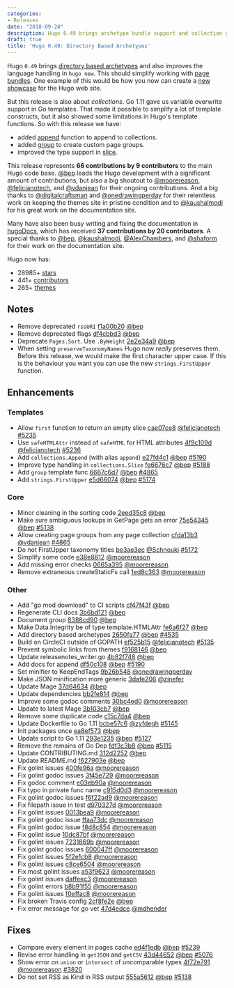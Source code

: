 ```yaml
---
categories:
- Releases
date: "2018-09-24"
description: Hugo 0.49 brings archetype bundle support and collection goodness.
draft: true
title: 'Hugo 0.49: Directory Based Archetypes'
---
```


	
Hugo `0.49` brings [directory based archetypes](https://gohugo.io/content-management/archetypes/#directory-based-archetypes) and also improves the language handling in `hugo new`. This should simplify working with [page bundles](https://gohugo.io/content-management/page-bundles/). One example of this would be how you now can create a [new showcase](https://gohugo.io/showcase/template/) for the Hugo web site.

But this release is also about _collections_. Go 1.11 gave us variable overwrite support in Go templates. That made it possible to simplify a lot of template constructs, but it also showed some limitations in Hugo's template functions. So with this release we have:

* added [append](https://gohugo.io/functions/append/) function to append to collections.
* added [group](https://gohugo.io/functions/group/) to create custom page groups.
* improved the type support in [slice](https://gohugo.io/functions/slice/).

This release represents **66 contributions by 9 contributors** to the main Hugo code base.
[@bep](https://github.com/bep) leads the Hugo development with a significant amount of contributions, but also a big shoutout to [@moorereason](https://github.com/moorereason), [@felicianotech](https://github.com/felicianotech), and [@vdanjean](https://github.com/vdanjean) for their ongoing contributions.
And a big thanks to [@digitalcraftsman](https://github.com/digitalcraftsman) and [@onedrawingperday](https://github.com/onedrawingperday) for their relentless work on keeping the themes site in pristine condition and to [@kaushalmodi](https://github.com/kaushalmodi) for his great work on the documentation site.

Many have also been busy writing and fixing the documentation in [hugoDocs](https://github.com/gohugoio/hugoDocs), 
which has received **37 contributions by 20 contributors**. A special thanks to [@bep](https://github.com/bep), [@kaushalmodi](https://github.com/kaushalmodi), [@AlexChambers](https://github.com/AlexChambers), and [@shaform](https://github.com/shaform) for their work on the documentation site.


Hugo now has:

* 28985+ [stars](https://github.com/gohugoio/hugo/stargazers)
* 441+ [contributors](https://github.com/gohugoio/hugo/graphs/contributors)
* 265+ [themes](http://themes.gohugo.io/)


## Notes

* Remove deprecated `rssURI` [f1a00b20](https://github.com/gohugoio/hugo/commit/f1a00b2069ede85feb487d29b9f690396e2402c6) [@bep](https://github.com/bep) 
* Remove deprecated flags [df4cbbd3](https://github.com/gohugoio/hugo/commit/df4cbbd3bdc05aa14a67b3a0a29a0db75b82e640) [@bep](https://github.com/bep) 
* Deprecate `Pages.Sort`. Use `.ByWeight` [2e2e34a9](https://github.com/gohugoio/hugo/commit/2e2e34a9350edec0220462aa3d47ecc9d428a0fb) [@bep](https://github.com/bep)
* When setting `preserveTaxonomyNames` Hugo now _really_ preserves them. Before this release, we would make the first character upper case. If this is the behaviour you want you can use the new `strings.FirstUpper` function.

## Enhancements

### Templates

* Allow `first` function to return an empty slice [cae07ce8](https://github.com/gohugoio/hugo/commit/cae07ce84b3bd4a33fd18b5109a1a3c3dce2191c) [@felicianotech](https://github.com/felicianotech) [#5235](https://github.com/gohugoio/hugo/issues/5235)
* Use `safeHTMLAttr` instead of `safeHTML` for HTML attributes [4f9c109d](https://github.com/gohugoio/hugo/commit/4f9c109dc5431553e5dbf98e0ed37487c12e8d16) [@felicianotech](https://github.com/felicianotech) [#5236](https://github.com/gohugoio/hugo/issues/5236)
* Add `collections.Append` (with alias `append`) [e27fd4c1](https://github.com/gohugoio/hugo/commit/e27fd4c1b80b7acb43290ac50e9f140d690cf042) [@bep](https://github.com/bep) [#5190](https://github.com/gohugoio/hugo/issues/5190)
* Improve type handling in `collections.Slice` [fe6676c7](https://github.com/gohugoio/hugo/commit/fe6676c775b8d917a661238f24fd4a9088f25d50) [@bep](https://github.com/bep) [#5188](https://github.com/gohugoio/hugo/issues/5188)
* Add `group` template func [6667c6d7](https://github.com/gohugoio/hugo/commit/6667c6d7430acc16b3683fbbacd263f1d00c8672) [@bep](https://github.com/bep) [#4865](https://github.com/gohugoio/hugo/issues/4865)
* Add `strings.FirstUpper` [e5d66074](https://github.com/gohugoio/hugo/commit/e5d66074ce1ed4e0fe329e3fdef66f8b6fd5dc55) [@bep](https://github.com/bep) [#5174](https://github.com/gohugoio/hugo/issues/5174)

### Core

* Minor cleaning in the sorting code [2eed35c8](https://github.com/gohugoio/hugo/commit/2eed35c826e5de6aae432b36969a28c2ae3e0f02) [@bep](https://github.com/bep) 
* Make sure ambiguous lookups in GetPage gets an error [75e54345](https://github.com/gohugoio/hugo/commit/75e54345f9a7d786bb28af64ad80eb9502fee7c7) [@bep](https://github.com/bep) [#5138](https://github.com/gohugoio/hugo/issues/5138)
* Allow creating page groups from any page collection [cfda13b3](https://github.com/gohugoio/hugo/commit/cfda13b36367465016f4458ab9924c948ed02b6f) [@vdanjean](https://github.com/vdanjean) [#4865](https://github.com/gohugoio/hugo/issues/4865)
* Do not FirstUpper taxonomy titles [be3ae3ec](https://github.com/gohugoio/hugo/commit/be3ae3ec92da972a55112af39ce2e1c45121b9a5) [@Schnouki](https://github.com/Schnouki) [#5172](https://github.com/gohugoio/hugo/issues/5172)
* Simplify some code [e38e8812](https://github.com/gohugoio/hugo/commit/e38e881248b7d20927eab0e56c85732e1acbc45e) [@moorereason](https://github.com/moorereason) 
* Add missing error checks [0665a395](https://github.com/gohugoio/hugo/commit/0665a3951be6ffc2551ef6664856da4cfccd45fa) [@moorereason](https://github.com/moorereason) 
* Remove extraneous createStaticFs call [1ed8c363](https://github.com/gohugoio/hugo/commit/1ed8c363367c2532014154e91eeade9b3a923f91) [@moorereason](https://github.com/moorereason) 

### Other

* Add "go mod download" to CI scripts [cf47f43f](https://github.com/gohugoio/hugo/commit/cf47f43ff12ca5f5ea851a8b6761b19b5e4d4eba) [@bep](https://github.com/bep) 
* Regenerate CLI docs [3b6bd121](https://github.com/gohugoio/hugo/commit/3b6bd1210a2792c51c34b9c655cb8b7e9a0f15d7) [@bep](https://github.com/bep) 
* Document group [8388cd90](https://github.com/gohugoio/hugo/commit/8388cd90e89358f73ddcb7f496a1a8dc5c30c36c) [@bep](https://github.com/bep) 
* Make Data.Integrity be of type template.HTMLAttr [fe6a6f27](https://github.com/gohugoio/hugo/commit/fe6a6f2737769070fd64a5192ff685c9c89020bd) [@bep](https://github.com/bep) 
* Add directory based archetypes [2650fa77](https://github.com/gohugoio/hugo/commit/2650fa772b40846d9965f8c5f169286411f3beb2) [@bep](https://github.com/bep) [#4535](https://github.com/gohugoio/hugo/issues/4535)
* Build on CircleCI outside of GOPATH [ef525b15](https://github.com/gohugoio/hugo/commit/ef525b15d4584886b52428bd7a35de835ab07a48) [@felicianotech](https://github.com/felicianotech) [#5135](https://github.com/gohugoio/hugo/issues/5135)
* Prevent symbolic links from themes [f9168146](https://github.com/gohugoio/hugo/commit/f9168146978bd970d1f4fb061eff75264af88bb1) [@bep](https://github.com/bep) 
* Update releasenotes_writer.go [4b82f748](https://github.com/gohugoio/hugo/commit/4b82f74848836efbcf453c0122bd35555ee7517d) [@bep](https://github.com/bep) 
* Add docs for append [df50c108](https://github.com/gohugoio/hugo/commit/df50c108ba2f24936eff20b51d23f9328adb2d87) [@bep](https://github.com/bep) [#5190](https://github.com/gohugoio/hugo/issues/5190)
* Set minifier to KeepEndTags [9b26b548](https://github.com/gohugoio/hugo/commit/9b26b5487b5c5142fe9fb58681fe7d1dac95a291) [@onedrawingperday](https://github.com/onedrawingperday) 
* Make JSON minification more generic [3dafe206](https://github.com/gohugoio/hugo/commit/3dafe206e31bb92f27802a04bf9159cbc20af234) [@zinefer](https://github.com/zinefer) 
* Update Mage [37d64634](https://github.com/gohugoio/hugo/commit/37d6463479952f7dfba59d899eed38b41e223283) [@bep](https://github.com/bep) 
* Update dependencies [bb2fe814](https://github.com/gohugoio/hugo/commit/bb2fe814c2db0c494b3b678a5da20a6cc0538857) [@bep](https://github.com/bep) 
* Improve some godoc comments [30bc4ed0](https://github.com/gohugoio/hugo/commit/30bc4ed0a01f965cc2f9187ccb6ab5d28a3149f6) [@moorereason](https://github.com/moorereason) 
* Update to latest Mage [3b103cb7](https://github.com/gohugoio/hugo/commit/3b103cb7b74228f26af5beb4cefc47edee794ce9) [@bep](https://github.com/bep) 
* Remove some duplicate code [c15c7da4](https://github.com/gohugoio/hugo/commit/c15c7da42a1c7bc535cc16cca2b341526f8cf169) [@bep](https://github.com/bep) 
* Update Dockerfile to Go 1.11 [bcbe57c6](https://github.com/gohugoio/hugo/commit/bcbe57c6e9243cbf3823f11b755f57c091cc1866) [@zyfdegh](https://github.com/zyfdegh) [#5145](https://github.com/gohugoio/hugo/issues/5145)
* Init packages once [ea8ef573](https://github.com/gohugoio/hugo/commit/ea8ef573c6f869de95fdf4b19765d34026de6471) [@bep](https://github.com/bep) 
* Update script to Go 1.11 [293e1235](https://github.com/gohugoio/hugo/commit/293e12355dd9d9361774f5ab340cd8a03b4828a1) [@bep](https://github.com/bep) [#5127](https://github.com/gohugoio/hugo/issues/5127)
* Remove the remains of Go Dep [fdf3c3b8](https://github.com/gohugoio/hugo/commit/fdf3c3b8234ed340f40a85fb76d96ae3a9ccf195) [@bep](https://github.com/bep) [#5115](https://github.com/gohugoio/hugo/issues/5115)
* Update CONTRIBUTING.md [312d2252](https://github.com/gohugoio/hugo/commit/312d2252be6b7bf250fa4f8b1b541fdc13641940) [@bep](https://github.com/bep) 
* Update README.md [f627903e](https://github.com/gohugoio/hugo/commit/f627903efaa1a5f7e137c2d409efd1e1e2db47f6) [@bep](https://github.com/bep) 
* Fix golint issues [400fe96a](https://github.com/gohugoio/hugo/commit/400fe96aee8e38112e347e762661b8389701c938) [@moorereason](https://github.com/moorereason) 
* Fix golint godoc issues [3f45e729](https://github.com/gohugoio/hugo/commit/3f45e729f4e0296bb1a3558d60087bec8321444b) [@moorereason](https://github.com/moorereason) 
* Fix godoc comment [e03eb90a](https://github.com/gohugoio/hugo/commit/e03eb90a366159ed9ef9888246de87f283508866) [@moorereason](https://github.com/moorereason) 
* Fix typo in private func name [c915d0d3](https://github.com/gohugoio/hugo/commit/c915d0d3252007d61b680a388dcbe6b035d0adc8) [@moorereason](https://github.com/moorereason)
* Fix golint godoc issues [f6f22ad9](https://github.com/gohugoio/hugo/commit/f6f22ad944a1c308fd823792b2fbff1504f42cef) [@moorereason](https://github.com/moorereason) 
* Fix filepath issue in test [d970327d](https://github.com/gohugoio/hugo/commit/d970327d7b994b495ef3bb468c3e0599b0deef5a) [@moorereason](https://github.com/moorereason) 
* Fix golint issues [0013bea9](https://github.com/gohugoio/hugo/commit/0013bea901ee2124f4c18f9728abf47c3880f97d) [@moorereason](https://github.com/moorereason) 
* Fix golint godoc issue [ffaa73dc](https://github.com/gohugoio/hugo/commit/ffaa73dc8aa860edb3476b2a460774071b8470a4) [@moorereason](https://github.com/moorereason) 
* Fix golint godoc issue [f8d8c854](https://github.com/gohugoio/hugo/commit/f8d8c85428f527139c20369910230741dcaf2969) [@moorereason](https://github.com/moorereason) 
* Fix golint issue [10dc87bf](https://github.com/gohugoio/hugo/commit/10dc87bf866f7a4f99c248436c38edf0ecdd157f) [@moorereason](https://github.com/moorereason) 
* Fix golint issues [7231869b](https://github.com/gohugoio/hugo/commit/7231869ba87f4e8d08e94dce18f20b7ed4fa2e15) [@moorereason](https://github.com/moorereason) 
* Fix golint godoc issues [600047ff](https://github.com/gohugoio/hugo/commit/600047ff1cb95d061af1983b9a755157eb4941f8) [@moorereason](https://github.com/moorereason) 
* Fix golint issues [5f2e1cb8](https://github.com/gohugoio/hugo/commit/5f2e1cb8969c2adac6c866b57cc331e1bc16d4e9) [@moorereason](https://github.com/moorereason) 
* Fix golint issues [c8ce6504](https://github.com/gohugoio/hugo/commit/c8ce65046dc7539f3bf5f6dd35fa7ece2bec866d) [@moorereason](https://github.com/moorereason) 
* Fix most golint issues [a53f9623](https://github.com/gohugoio/hugo/commit/a53f962312e273cea9fe460b40655350a82210f2) [@moorereason](https://github.com/moorereason) 
* Fix golint issues [daffeec3](https://github.com/gohugoio/hugo/commit/daffeec30d9d67017ec84064e15fd946b0b0cb0d) [@moorereason](https://github.com/moorereason) 
* Fix golint errors [b8b91f55](https://github.com/gohugoio/hugo/commit/b8b91f550646b2620649c3504e14a441975bea9f) [@moorereason](https://github.com/moorereason) 
* Fix golint issues [f0effac8](https://github.com/gohugoio/hugo/commit/f0effac80426325040c4bc703cd610f434d0b5a8) [@moorereason](https://github.com/moorereason) 
* Fix broken Travis config [2cf8fe2e](https://github.com/gohugoio/hugo/commit/2cf8fe2ea218d37776af72893691e772737750e3) [@bep](https://github.com/bep) 
* Fix error message for go vet [47d4edce](https://github.com/gohugoio/hugo/commit/47d4edce6083bab1c190dad99fefb7c73afc6af8) [@mdhender](https://github.com/mdhender) 


## Fixes

* Compare every element in pages cache [ed4f1edb](https://github.com/gohugoio/hugo/commit/ed4f1edbd729bf75af89879b76fbad931693cd67) [@bep](https://github.com/bep) [#5239](https://github.com/gohugoio/hugo/issues/5239)
* Revise error handling in `getJSON` and `getCSV` [43d44652](https://github.com/gohugoio/hugo/commit/43d446522a7c09af4bf6879f93341d8ff62654d1) [@bep](https://github.com/bep) [#5076](https://github.com/gohugoio/hugo/issues/5076)
* Show error on `union` or `intersect` of uncomparable types [4f72e791](https://github.com/gohugoio/hugo/commit/4f72e79120a4f964330d10c8ebe9aceb2b5761a7) [@moorereason](https://github.com/moorereason) [#3820](https://github.com/gohugoio/hugo/issues/3820)
* Do not set RSS as Kind in RSS output [555a5612](https://github.com/gohugoio/hugo/commit/555a5612b2641075b3e1b3b7af8ce9b5aba9f200) [@bep](https://github.com/bep) [#5138](https://github.com/gohugoio/hugo/issues/5138)








